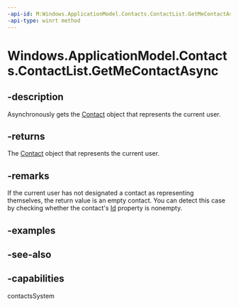 ```yaml
---
-api-id: M:Windows.ApplicationModel.Contacts.ContactList.GetMeContactAsync
-api-type: winrt method
---
```


<!-- Method syntax
public Windows.Foundation.IAsyncOperation<Windows.ApplicationModel.Contacts.Contact> GetMeContactAsync()
-->

# Windows.ApplicationModel.Contacts.ContactList.GetMeContactAsync

## -description
Asynchronously gets the [Contact](contact.md) object that represents the current user.

## -returns
The [Contact](contact.md) object that represents the current user.

## -remarks

If the current user has not designated a contact as representing themselves,
the return value is an empty contact.
You can detect this case by checking whether the contact's [Id](contact_id.md) property is nonempty.

## -examples

## -see-also

## -capabilities
contactsSystem
